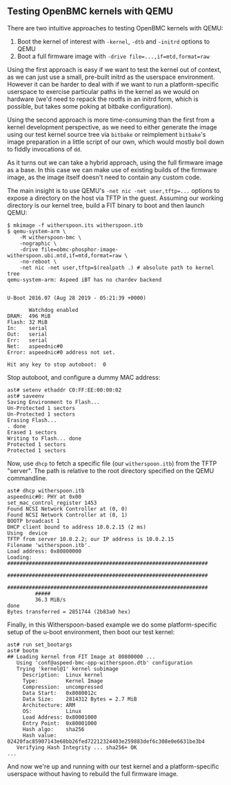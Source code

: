 ## Testing OpenBMC kernels with QEMU

There are two intuitive approaches to testing OpenBMC kernels with QEMU:

1. Boot the kernel of interest with `-kernel`, `-dtb` and `-initrd` options to
   QEMU
2. Boot a full firmware image with `-drive file=...,if=mtd,format=raw`

Using the first approach is easy if we want to test the kernel out of
context, as we can just use a small, pre-built initrd as the userspace
environment. However it can be harder to deal with if we want to run a
platform-specific userspace to exercise particular paths in the kernel as we
would on hardware (we'd need to repack the rootfs in an initrd form, which is
possible, but takes some poking at bitbake configuration).

Using the second approach is more time-consuming than the first from a kernel
development perspective, as we need to either generate the image using our test
kernel source tree via `bitbake` or reimplement `bitbake`'s image preparation
in a little script of our own, which would mostly boil down to fiddly
invocations of `dd`.

As it turns out we can take a hybrid approach, using the full firmware image as
a base. In this case we can make use of existing builds of the firmware image,
as the image itself doesn't need to contain any custom code.

The main insight is to use QEMU's `-net nic -net user,tftp=...` options to
expose a directory on the host via TFTP in the guest. Assuming our working
directory is our kernel tree, build a FIT binary to boot and then launch QEMU:

```
$ mkimage -f witherspoon.its witherspoon.itb
$ qemu-system-arm \
	-M witherspoon-bmc \
	-nographic \
	-drive file=obmc-phosphor-image-witherspoon.ubi.mtd,if=mtd,format=raw \
	-no-reboot \
	-net nic -net user,tftp=$(realpath .) # absolute path to kernel tree
qemu-system-arm: Aspeed iBT has no chardev backend


U-Boot 2016.07 (Aug 28 2019 - 05:21:39 +0000)

       Watchdog enabled
DRAM:  496 MiB
Flash: 32 MiB
In:    serial
Out:   serial
Err:   serial
Net:   aspeednic#0
Error: aspeednic#0 address not set.

Hit any key to stop autoboot:  0
```

Stop autoboot, and configure a dummy MAC address:

```
ast# setenv ethaddr C0:FF:EE:00:00:02
ast# saveenv
Saving Environment to Flash...
Un-Protected 1 sectors
Un-Protected 1 sectors
Erasing Flash...
. done
Erased 1 sectors
Writing to Flash... done
Protected 1 sectors
Protected 1 sectors
```

Now, use `dhcp` to fetch a specific file (our `witherspoon.itb`) from the TFTP
"server".  The path is relative to the root directory specified on the QEMU
commandline.

```
ast# dhcp witherspoon.itb
aspeednic#0: PHY at 0x00
set_mac_control_register 1453
Found NCSI Network Controller at (0, 0)
Found NCSI Network Controller at (0, 1)
BOOTP broadcast 1
DHCP client bound to address 10.0.2.15 (2 ms)
Using  device
TFTP from server 10.0.2.2; our IP address is 10.0.2.15
Filename 'witherspoon.itb'.
Load address: 0x80800000
Loading: #################################################################
         #################################################################
         #################################################################
         #####
         36.3 MiB/s
done
Bytes transferred = 2851744 (2b83a0 hex)
```

Finally, in this Witherspoon-based example we do some platform-specific setup
of the u-boot environment, then boot our test kernel:

```
ast# run set_bootargs
ast# bootm
## Loading kernel from FIT Image at 80800000 ...
   Using 'conf@aspeed-bmc-opp-witherspoon.dtb' configuration
   Trying 'kernel@1' kernel subimage
     Description:  Linux kernel
     Type:         Kernel Image
     Compression:  uncompressed
     Data Start:   0x8080012c
     Data Size:    2814312 Bytes = 2.7 MiB
     Architecture: ARM
     OS:           Linux
     Load Address: 0x80001000
     Entry Point:  0x80001000
     Hash algo:    sha256
     Hash value:   02420fac85907143e68bb26fed72212324403e259883def6c308e0e6631be3b4
   Verifying Hash Integrity ... sha256+ OK
...
```

And now we're up and running with our test kernel and a platform-specific
userspace without having to rebuild the full firmware image.
